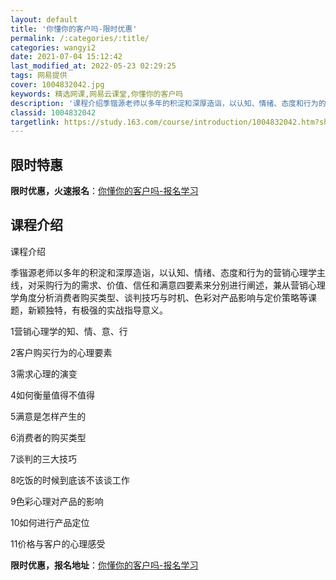 ```yaml
---
layout: default
title: '你懂你的客户吗-限时优惠'
permalink: /:categories/:title/
categories: wangyi2
date: 2021-07-04 15:12:42
last_modified_at: 2022-05-23 02:29:25
tags: 网易提供
cover: 1004832042.jpg
keywords: 精选网课,网易云课堂,你懂你的客户吗
description: '课程介绍季锴源老师以多年的积淀和深厚造诣，以认知、情绪、态度和行为的营销心理学主线，对采购行为的需求、价值、信任和满意四'
classid: 1004832042
targetlink: https://study.163.com/course/introduction/1004832042.htm?share=1&shareId=1025206652&utm_campaign=share&utm_medium=iphoneShare&utm_source=&utm_u=1025206652
---
```


## 限时特惠

**限时优惠，火速报名**：[你懂你的客户吗-报名学习](https://study.163.com/course/introduction/1004832042.htm?share=1&shareId=1025206652&utm_campaign=share&utm_medium=iphoneShare&utm_source=&utm_u=1025206652)

## 课程介绍

课程介绍

季锴源老师以多年的积淀和深厚造诣，以认知、情绪、态度和行为的营销心理学主线，对采购行为的需求、价值、信任和满意四要素来分别进行阐述，兼从营销心理学角度分析消费者购买类型、谈判技巧与时机、色彩对产品影响与定价策略等课题，新颖独特，有极强的实战指导意义。

1营销心理学的知、情、意、行

2客户购买行为的心理要素

3需求心理的演变

4如何衡量值得不值得

5满意是怎样产生的

6消费者的购买类型 

7谈判的三大技巧

8吃饭的时候到底该不该谈工作

9色彩心理对产品的影响 

10如何进行产品定位

11价格与客户的心理感受

**限时优惠，报名地址**：[你懂你的客户吗-报名学习](https://study.163.com/course/introduction/1004832042.htm?share=1&shareId=1025206652&utm_campaign=share&utm_medium=iphoneShare&utm_source=&utm_u=1025206652)

